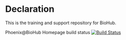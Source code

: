 # Declaration

This is the training and support repository for BioHub.

Phoenix@BioHub Homepage build status [![Build Status](https://travis-ci.org/robqiao/Phoenix-BioHub-Support.svg?branch=gh-pages)](https://travis-ci.org/robqiao/Phoenix-BioHub-Support)
